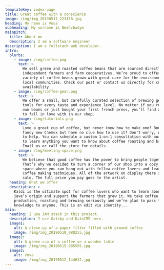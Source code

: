 ```yaml
---
templateKey: index-page
title: Great coffee with a conscience
image: /img/img_20190511_223158.jpg
heading: My name is Vova
subheading: My surname is Neshchadym
mainpitch:
  title: About me
  description: I am a software engineer
description: I am a fullstack web developer.
intro:
  blurbs:
    - image: /img/coffee.png
      text: >
        We sell green and roasted coffee beans that are sourced directly from
        independent farmers and farm cooperatives. We’re proud to offer a
        variety of coffee beans grown with great care for the environment and
        local communities. Check our post or contact us directly for current
        availability.
    - image: /img/coffee-gear.png
      text: >
        We offer a small, but carefully curated selection of brewing gear and
        tools for every taste and experience level. No matter if you roast your
        own beans or just bought your first french press, you’ll find a gadget
        to fall in love with in our shop.
    - image: /img/tutorials.png
      text: >
        Love a great cup of coffee, but never knew how to make one? Bought a
        fancy new Chemex but have no clue how to use it? Don't worry, we’re here
        to help. You can schedule a custom 1-on-1 consultation with our baristas
        to learn anything you want to know about coffee roasting and brewing.
        Email us or call the store for details.
    - image: /img/meeting-space.png
      text: >
        We believe that good coffee has the power to bring people together.
        That’s why we decided to turn a corner of our shop into a cozy meeting
        space where you can hang out with fellow coffee lovers and learn about
        coffee making techniques. All of the artwork on display there is for
        sale. The full price you pay goes to the artist.
  heading: What we offer
  description: >
    Kaldi is the ultimate spot for coffee lovers who want to learn about their
    java’s origin and support the farmers that grew it. We take coffee
    production, roasting and brewing seriously and we’re glad to pass that
    knowledge to anyone. This is an edit via identity...
main:
  heading: I use JAM stack in this project.
  description: I use Gatsby and DatoCMS here.
  image1:
    alt: A close-up of a paper filter filled with ground coffee
    image: /img/img_20190510_080255.jpg
  image2:
    alt: A green cup of a coffee on a wooden table
    image: /img/img_20190515_085505.jpg
  image3:
    alt: Vova
    image: /img/img_20190512_144632.jpg
---
```

